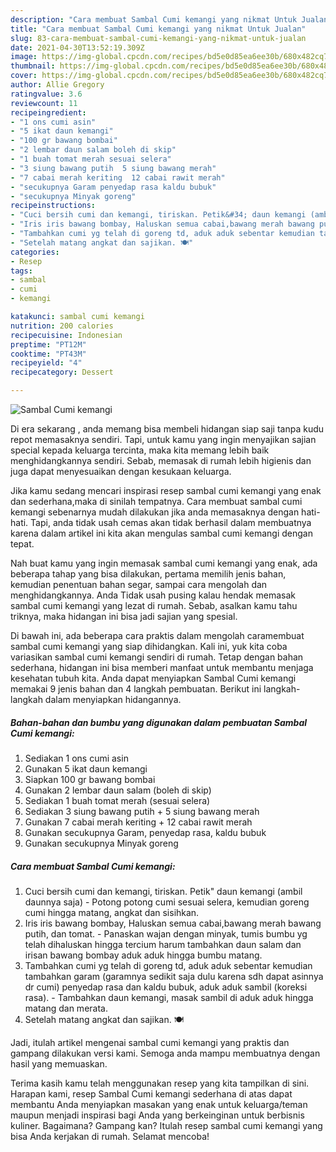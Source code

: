```yaml
---
description: "Cara membuat Sambal Cumi kemangi yang nikmat Untuk Jualan"
title: "Cara membuat Sambal Cumi kemangi yang nikmat Untuk Jualan"
slug: 83-cara-membuat-sambal-cumi-kemangi-yang-nikmat-untuk-jualan
date: 2021-04-30T13:52:19.309Z
image: https://img-global.cpcdn.com/recipes/bd5e0d85ea6ee30b/680x482cq70/sambal-cumi-kemangi-foto-resep-utama.jpg
thumbnail: https://img-global.cpcdn.com/recipes/bd5e0d85ea6ee30b/680x482cq70/sambal-cumi-kemangi-foto-resep-utama.jpg
cover: https://img-global.cpcdn.com/recipes/bd5e0d85ea6ee30b/680x482cq70/sambal-cumi-kemangi-foto-resep-utama.jpg
author: Allie Gregory
ratingvalue: 3.6
reviewcount: 11
recipeingredient:
- "1 ons cumi asin"
- "5 ikat daun kemangi"
- "100 gr bawang bombai"
- "2 lembar daun salam boleh di skip"
- "1 buah tomat merah sesuai selera"
- "3 siung bawang putih  5 siung bawang merah"
- "7 cabai merah keriting  12 cabai rawit merah"
- "secukupnya Garam penyedap rasa kaldu bubuk"
- "secukupnya Minyak goreng"
recipeinstructions:
- "Cuci bersih cumi dan kemangi, tiriskan. Petik&#34; daun kemangi (ambil daunnya saja) Potong potong cumi sesuai selera, kemudian goreng cumi hingga matang, angkat dan sisihkan."
- "Iris iris bawang bombay, Haluskan semua cabai,bawang merah bawang putih, dan tomat. Panaskan wajan dengan minyak, tumis bumbu yg telah dihaluskan hingga tercium harum tambahkan daun salam dan irisan bawang bombay aduk aduk hingga bumbu matang."
- "Tambahkan cumi yg telah di goreng td, aduk aduk sebentar kemudian tambahkan garam (garamnya sedikit saja dulu karena sdh dapat asinnya dr cumi) penyedap rasa dan kaldu bubuk, aduk aduk sambil (koreksi rasa). Tambahkan daun kemangi, masak sambil di aduk aduk hingga matang dan merata."
- "Setelah matang angkat dan sajikan. 🍽"
categories:
- Resep
tags:
- sambal
- cumi
- kemangi

katakunci: sambal cumi kemangi 
nutrition: 200 calories
recipecuisine: Indonesian
preptime: "PT12M"
cooktime: "PT43M"
recipeyield: "4"
recipecategory: Dessert

---
```



![Sambal Cumi kemangi](https://img-global.cpcdn.com/recipes/bd5e0d85ea6ee30b/680x482cq70/sambal-cumi-kemangi-foto-resep-utama.jpg)

Di era  sekarang , anda memang bisa membeli hidangan siap saji tanpa kudu repot memasaknya sendiri. Tapi, untuk kamu yang ingin menyajikan sajian special kepada keluarga tercinta, maka kita memang lebih baik menghidangkannya sendiri. Sebab, memasak di rumah lebih higienis dan juga dapat menyesuaikan dengan kesukaan keluarga.

Jika kamu sedang mencari inspirasi resep sambal cumi kemangi yang enak dan sederhana,maka di sinilah tempatnya. Cara membuat sambal cumi kemangi  sebenarnya mudah dilakukan jika anda memasaknya dengan hati-hati. Tapi, anda tidak usah cemas akan tidak berhasil dalam membuatnya 
karena dalam artikel ini kita akan mengulas sambal cumi kemangi dengan tepat.  



Nah buat kamu yang ingin memasak sambal cumi kemangi yang enak, ada beberapa tahap yang bisa dilakukan, pertama memilih jenis bahan, kemudian penentuan bahan segar, sampai cara mengolah dan menghidangkannya. Anda Tidak usah pusing kalau hendak memasak sambal cumi kemangi yang lezat di rumah. Sebab, asalkan kamu  tahu triknya, maka hidangan ini bisa jadi sajian yang spesial.

Di bawah ini, ada beberapa cara praktis  dalam mengolah caramembuat sambal cumi kemangi yang siap dihidangkan. Kali ini, yuk kita coba variasikan sambal cumi kemangi sendiri di rumah. Tetap dengan bahan sederhana, hidangan ini bisa memberi manfaat untuk membantu menjaga kesehatan tubuh kita. Anda dapat menyiapkan Sambal Cumi kemangi memakai 9 jenis bahan dan 4 langkah pembuatan. Berikut ini langkah-langkah dalam menyiapkan hidangannya.

<!--inarticleads1-->

##### Bahan-bahan dan bumbu yang digunakan dalam pembuatan Sambal Cumi kemangi:

1. Sediakan 1 ons cumi asin
1. Gunakan 5 ikat daun kemangi
1. Siapkan 100 gr bawang bombai
1. Gunakan 2 lembar daun salam (boleh di skip)
1. Sediakan 1 buah tomat merah (sesuai selera)
1. Sediakan 3 siung bawang putih + 5 siung bawang merah
1. Gunakan 7 cabai merah keriting + 12 cabai rawit merah
1. Gunakan secukupnya Garam, penyedap rasa, kaldu bubuk
1. Gunakan secukupnya Minyak goreng




<!--inarticleads2-->

##### Cara membuat Sambal Cumi kemangi:

1. Cuci bersih cumi dan kemangi, tiriskan. Petik&#34; daun kemangi (ambil daunnya saja) - Potong potong cumi sesuai selera, kemudian goreng cumi hingga matang, angkat dan sisihkan.
1. Iris iris bawang bombay, Haluskan semua cabai,bawang merah bawang putih, dan tomat. - Panaskan wajan dengan minyak, tumis bumbu yg telah dihaluskan hingga tercium harum tambahkan daun salam dan irisan bawang bombay aduk aduk hingga bumbu matang.
1. Tambahkan cumi yg telah di goreng td, aduk aduk sebentar kemudian tambahkan garam (garamnya sedikit saja dulu karena sdh dapat asinnya dr cumi) penyedap rasa dan kaldu bubuk, aduk aduk sambil (koreksi rasa). - Tambahkan daun kemangi, masak sambil di aduk aduk hingga matang dan merata.
1. Setelah matang angkat dan sajikan. 🍽




Jadi, itulah artikel mengenai  sambal cumi kemangi  yang praktis dan gampang dilakukan versi kami. Semoga anda mampu membuatnya dengan hasil yang memuaskan. 

Terima kasih kamu telah menggunakan resep yang kita tampilkan di sini. Harapan kami, resep  Sambal Cumi kemangi sederhana di atas dapat membantu Anda menyiapkan masakan yang enak untuk keluarga/teman maupun menjadi inspirasi bagi Anda yang berkeinginan untuk berbisnis kuliner. Bagaimana? Gampang kan? Itulah resep sambal cumi kemangi yang bisa Anda kerjakan di rumah. Selamat mencoba!


